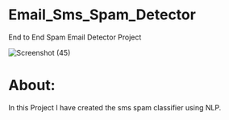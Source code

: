 # Email_Sms_Spam_Detector
End to End Spam Email Detector Project 

![Screenshot (45)](https://user-images.githubusercontent.com/90169527/155844474-78a75e63-09df-4ce6-9171-1c051383585c.png)

# About:
In this Project I have created the sms spam classifier using NLP.

